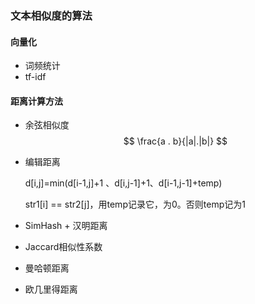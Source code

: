 ### 文本相似度的算法

#### 向量化

- 词频统计
- tf-idf 

#### 距离计算方法

- 余弦相似度
  $$
  \frac{a . b}{|a|.|b|}
  $$
  

- 编辑距离

  d[i,j]=min(d[i-1,j]+1 、d[i,j-1]+1、d[i-1,j-1]+temp) 

  str1[i] == str2[j]，用temp记录它，为0。否则temp记为1

- SimHash + 汉明距离

- Jaccard相似性系数

- 曼哈顿距离

- 欧几里得距离

